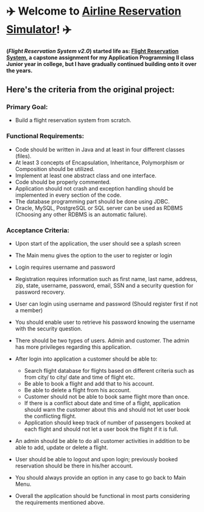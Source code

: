 # :airplane: Welcome to [Airline Reservation Simulator](https://airline-res-simulator.herokuapp.com/)! :airplane:	

#### (*Flight Reservation System v2.0*) started life as: [Flight Reservation System](https://github.com/HarryDulaney/Flight-Reservation-System), a capstone assignment for my Application Programming II class Junior year in college, but I have gradually continued building onto it over the years. 
## Here's the criteria from the original project:
### Primary Goal:
- Build a flight reservation system from scratch.

### Functional Requirements:
- Code should be written in Java and at least in four different classes (files).
- At least 3 concepts of Encapsulation, Inheritance, Polymorphism or Composition should be utilized.
- Implement at least one abstract class and one interface.
- Code should be properly commented.
- Application should not crash and exception handling should be implemented in every section of the code.
- The database programming part should be done using JDBC.
- Oracle, MySQL, PostgreSQL or SQL server can be used as RDBMS (Choosing any other RDBMS is an automatic failure).

### Acceptance Criteria:
-	Upon start of the application, the user should see a splash screen
-	The Main menu gives the option to the user to register or login
-	Login requires username and password
-	Registration requires information such as first name, last name, address, zip, state, username, password, email, SSN and a security question for password recovery.
-	User can login using username and password (Should register first if not a member)
-	You should enable user to retrieve his password knowing the username with the security question.
-	There should be two types of users. Admin and customer. The admin has more privileges regarding this application.
-	After login into application a customer should be able to:
       - Search flight database for flights based on different criteria such as from city/ to 
       city/ date and time of flight etc.
       - Be able to book a flight and add that to his account.
       - Be able to delete a flight from his account.
       - Customer should not be able to book same flight more than once.
       - If there is a conflict about date and time of a flight, application should warn the 
       customer about this and should not let user book the conflicting flight.     
       - Application should keep track of number of passengers booked at each flight and 
       should not let a user book the flight if it is full.  

-	An admin should be able to do all customer activities in addition to be able to add, update or delete a flight.
-	User should be able to logout and upon login; previously booked reservation should be there in his/her account. 
-	 You should always provide an option in any case to go back to Main Menu.
-	Overall the application should be functional in most parts considering the requirements mentioned above.   
